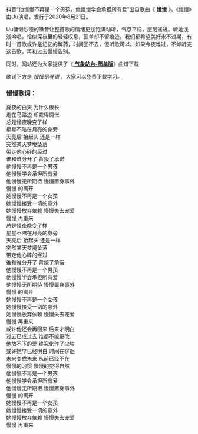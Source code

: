 

抖音“他慢慢不再是一个男孩，他慢慢学会承担所有爱”出自歌曲《 **慢慢** 》。《慢慢》由Uu演唱，发行于2020年8月21日。

Uu慵懒沙哑的嗓音让整首歌的情绪更加饱满动听，气息平稳，层层递进。听她浅浅吟唱，恰似深夜里的轻轻叹息，孤单却不留痕迹。我们都希望美好永不过期，有时一首歌或许是记忆的解药，时间回不去，但听歌可以。如果今夜难过，不如听完这首歌，再和过去慢慢告别。

同时，网站还为大家提供了《[ **气象站台-简单版**](Music-12802-气象站台-简单版-当天空突然断了层刮起了风-抖音热歌.html
"气象站台-简单版")》曲谱下载

歌词下方是 _慢慢钢琴谱_ ，大家可以免费下载学习。

### 慢慢歌词：

夏夜的白天 为什么很长  
走在马路边 却变得惆怅  
总是怪夜晚变了样  
星星不陪在月亮的身旁  
天亮后 抬起头 还是一样  
突然某天梦境坠落  
带走他心碎的经过  
谁和谁分开了 背叛了承诺  
他慢慢不再是一个男孩  
他慢慢学会承担所有爱  
他慢慢无所期待 慢慢置身事外  
慢慢 的离开  
她慢慢不再是一个女孩  
她慢慢接受一切的意外  
她慢慢放弃依赖 慢慢失去宠爱  
慢慢 再重来  
总是怪夜晚变了样  
星星不陪在月亮的身旁  
天亮后 抬起头 还是一样  
突然某天梦境坠落  
带走他心碎的经过  
谁和谁分开了 背叛了承诺  
他慢慢不再是一个男孩  
他慢慢学会承担所有爱  
他慢慢无所期待 慢慢置身事外  
慢慢 的离开  
她慢慢不再是一个女孩  
她慢慢接受一切的意外  
她慢慢放弃依赖 慢慢失去宠爱  
慢慢 再重来  
或许他还会再回来 后来才明白  
过去已成过去 谁都不能更改  
他放不下的爱 终究化作了尘埃  
或许她早已经明白 时间在徘徊  
未来变成未来 从前已经不在  
慢慢的习惯 慢慢的变得自然  
他慢慢不再是一个男孩  
他慢慢学会承担所有爱  
他慢慢无所期待 慢慢置身事外  
慢慢 的离开  
她慢慢不再是一个女孩  
她慢慢接受一切的意外  
她慢慢放弃依赖 慢慢失去宠爱  
慢慢 再重来

